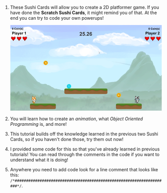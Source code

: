 1. These Sushi Cards will allow you to create a 2D platformer game. If you have done the **Scratch Sushi Cards**, it might remind you of that. At the end you can try to code your own powerups!

    ![](en/assets/game.png)

2. You will learn how to create an *animation*, what *Object Oriented Programming* is, and more! 

3. This tutorial builds off the knowledge learned in the previous two Sushi Cards, so if you haven't done those, try them out now!

4. I provided some code for this so that you've already learned in previous tutorials! You can read through the comments in the code if you want to understand what it is doing!

5. Anywhere you need to add code look for a line comment that looks like this: `/*####################################################################*/`.   